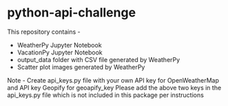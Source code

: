 # python-api-challenge

This repository contains -

* WeatherPy Jupyter Notebook
* VacationPy Jupyter Notebook
* output_data folder with CSV file generated by WeatherPy 
* Scatter plot images generated by WeatherPy
 
Note -
Create api_keys.py file with your own API key for OpenWeatherMap and API key Geopify for geoapify_key
Please add the above two keys in the api_keys.py file which is not included in this package per instructions
